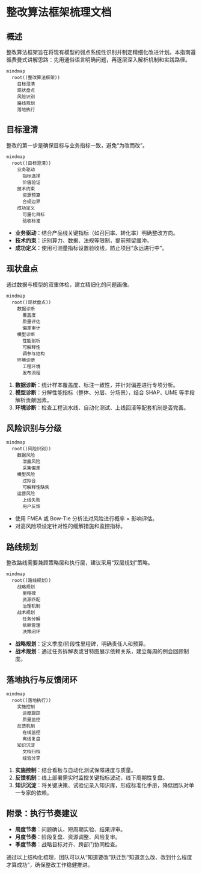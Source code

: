 # 整改算法框架梳理文档

## 概述
整改算法框架旨在将现有模型的弱点系统性识别并制定精细化改进计划。本指南遵循费曼式讲解思路：先用通俗语言明确问题，再逐层深入解析机制和实践路径。

```mermaid
mindmap
  root((整改算法框架))
    目标澄清
    现状盘点
    风险识别
    路线规划
    落地执行
```

## 目标澄清
整改的第一步是确保目标与业务指标一致，避免“为改而改”。

```mermaid
mindmap
  root((目标澄清))
    业务驱动
      指标选择
      价值验证
    技术约束
      资源预算
      合规边界
    成功定义
      可量化目标
      验收标准
```

- **业务驱动**：结合产品线关键指标（如召回率、转化率）明确整改方向。
- **技术约束**：识别算力、数据、法规等限制，提前预留缓冲。
- **成功定义**：使用可测量指标设置验收线，防止项目“永远进行中”。

## 现状盘点
通过数据与模型的双重体检，建立精细化的问题画像。

```mermaid
mindmap
  root((现状盘点))
    数据诊断
      覆盖度
      质量评估
      偏差审计
    模型诊断
      性能剖析
      可解释性
      调参与结构
    环境诊断
      工程环境
      发布流程
```

1. **数据诊断**：统计样本覆盖度、标注一致性，并针对偏差进行专项分析。
2. **模型诊断**：分解性能指标（整体、分层、分场景），结合 SHAP、LIME 等手段解析贡献因素。
3. **环境诊断**：检查工程流水线、自动化测试、上线回滚等配套机制是否完善。

## 风险识别与分级

```mermaid
mindmap
  root((风险识别))
    数据风险
      泄露风险
      采集偏差
    模型风险
      过拟合
      可解释性缺失
    运营风险
      上线失败
      用户反馈
```

- 使用 FMEA 或 Bow-Tie 分析法对风险进行概率 × 影响评估。
- 对高风险项设定针对性的缓解措施和监控指标。

## 路线规划
整改路线需要兼顾策略层和执行层，建议采用“双层规划”策略。

```mermaid
mindmap
  root((路线规划))
    战略规划
      里程碑
      资源匹配
      治理机制
    战术规划
      任务分解
      依赖管理
      决策闭环
```

- **战略规划**：定义季度/阶段性里程碑，明确责任人和预算。
- **战术规划**：通过任务拆解表或甘特图展示依赖关系，建立每周的例会回顾制度。

## 落地执行与反馈闭环

```mermaid
mindmap
  root((落地执行))
    实施控制
      进度跟踪
      质量监控
    反馈机制
      在线监控
      离线复盘
    知识沉淀
      文档归档
      经验分享
```

1. **实施控制**：结合看板与自动化测试保障进度与质量。
2. **反馈机制**：线上部署需实时监控关键指标波动，线下周期性复盘。
3. **知识沉淀**：将关键决策、试验记录入知识库，形成标准化手册，降低团队对单一专家的依赖。

## 附录：执行节奏建议

- **周度节奏**：问题确认、短周期实验、结果评审。
- **月度节奏**：阶段复盘、资源调整、风险复审。
- **季度节奏**：战略目标对齐、跨部门协同检查。

通过以上结构化梳理，团队可以从“知道要改”跃迁到“知道怎么改、改到什么程度才算成功”，确保整改工作稳健推进。
